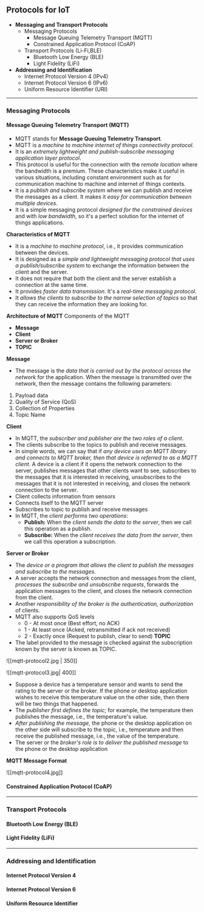 ## Protocols for IoT
- __Messaging and Transport Protocols__
	- Messaging Protocols
		- Message Queuing Telemetry Transport (MQTT)
		- Constrained Application Protocol (CoAP)
	- Transport Protocols (Li-Fi,BLE)
		- Bluetooth Low Energy (BLE)
		- Light Fidelity (LiFi)
- __Addressing and Identification__
	- Internet Protocol Version 4 (IPv4)
	- Internet Protocol Version 6 (IPv6)
	- Uniform Resource Identifier (URI)

---
### Messaging Protocols

#### Message Queuing Telemetry Transport (MQTT)
- MQTT stands for **Message Queuing Telemetry Transport**.
- MQTT is a _machine to machine internet of things connectivity protocol_.
- It is an _extremely lightweight and publish-subscribe messaging application layer protocol_.
- This protocol is useful for the connection with the _remote location_ where the bandwidth is a premium. These characteristics make it useful in various situations, including constant environment such as for communication machine to machine and internet of things contexts.
- It is a _publish and subscribe system_ where we can publish and receive the messages as a client. It makes it _easy for communication between multiple devices_.
- It is a simple messaging protocol _designed for the constrained devices_ and with _low bandwidth_, so it's a perfect solution for the internet of things applications.

__Characteristics of MQTT__
- It is a _machine to machine protocol_, i.e., it provides communication between the devices.
- It is designed as a _simple and lightweight messaging protocol that uses a publish/subscribe system_ to exchange the information between the client and the server.
- It does not require that both the client and the server establish a connection at the same time.
- It provides _faster data transmission_. It's a _real-time messaging protocol_.
- It _allows the clients to subscribe to the narrow selection of topics_ so that they can receive the information they are looking for.

__Architecture of MQTT__
Components of the MQTT
-   **Message**
-   **Client**
-   **Server or Broker**
-   **TOPIC**

__Message__
- The message is the _data that is carried out by the protocol across the network_ for the application. When the message is transmitted over the network, then the message contains the following parameters:
1.  Payload data
2.  Quality of Service (QoS)
3.  Collection of Properties
4.  Topic Name

**Client**
- In MQTT, the _subscriber and publisher are the two roles of a client_.
- The clients subscribe to the topics to publish and receive messages.
- In simple words, we can say that if _any device uses an MQTT library and connects to MQTT broker, then that device is referred to as a MQTT client_. A device is a client if it opens the network connection to the server, publishes messages that other clients want to see, subscribes to the messages that it is interested in receiving, unsubscribes to the messages that it is not interested in receiving, and closes the network connection to the server.
- Client collects information from sensors
- Connects itself to the MQTT server
- Subscribes to topic to publish and receive messages   
- In MQTT, the _client performs two operations_:
	- **Publish:** When the _client sends the data to the server_, then we call this operation as a publish.
	- **Subscribe:** When the _client receives the data from the server_, then we call this operation a subscription.
	
__Server or Broker__
- The _device or a program that allows the client to publish the messages and subscribe to the messages_.
- A server accepts the network connection and messages from the client, _processes the subscribe and unsubscribe requests_, forwards the application messages to the client, and closes the network connection from the client.
- Another _responsibility of the broker is the authentication, authorization_ of clients.
- MQTT also supports QoS levels
	- 0 - At most once (Best effort, no ACK)
	- 1 - At least once (Acked, retransmitted if ack not received)
	- 2 - Exactly once (Request to publish, clear to send)
**TOPIC**
- The label provided to the message is checked against the subscription known by the server is known as TOPIC.

![[mqtt-protocol2.jpg | 350]]


![[mqtt-protocol3.jpg| 400]]

- Suppose a device has a temperature sensor and wants to send the rating to the server or the broker. If the phone or desktop application wishes to receive this temperature value on the other side, then there will be two things that happened. 
- The _publisher first defines the topic_; for example, the temperature then publishes the message, i.e., the temperature's value. 
- _After publishing the message_, the phone or the desktop application on the other side will subscribe to the topic, i.e., temperature and then receive the published message, i.e., the value of the temperature. 
- The server or the _broker's role is to deliver the published message_ to the phone or the desktop application

__MQTT Message Format__

![[mqtt-protocol4.jpg]]

#### Constrained Application Protocol (CoAP)

---
### Transport Protocols

#### Bluetooth Low Energy (BLE)

#### Light Fidelity (LiFi)
---
### Addressing and Identification
#### Internet Protocol Version 4

#### Internet Protocol Version 6

#### Uniform Resource Identifier




